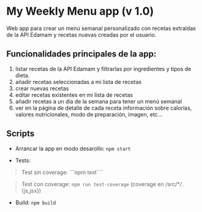 # My Weekly Menu app (v 1.0)

Web app para crear un menú semanal personalizado con recetas extraídas de la API Edamam y recetas nuevas creadas por el usuario.

## Funcionalidades principales de la app:

1. listar recetas de la API Edamam y filtrarlas por ingredientes y tipos de dieta.
2. añadir recetas seleccionadas a mi lista de recetas
3. crear nuevas recetas
4. editar recetas existentes en mi lista de recetas
5. añadir recetas a un día de la semana para tener un menú semanal
6. ver en la página de detalle de cada receta información sobre calorías, valores nutricionales, modo de preparación, imagen, etc...

## Scripts

- Arrancar la app en modo desarollo: `npm start`

- Tests:

> Test sin coverage: ```npm test````

> Test con coverage: `npm run test-coverage` (coverage en /src/\*_/_.{js,jsx})

- Build: `npm build`

